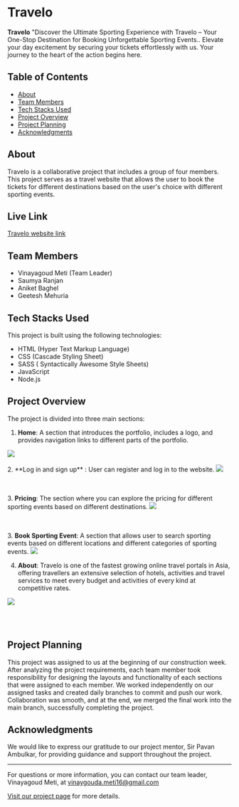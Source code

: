 # Travelo

**Travelo** "Discover the Ultimate Sporting Experience with Travelo – Your One-Stop Destination for Booking Unforgettable Sporting Events.. Elevate your day excitement by securing your tickets effortlessly with us. Your journey to the heart of the action begins here.

## Table of Contents

- [About](#about)
- [Team Members](#team-members)
- [Tech Stacks Used](#tech-stacks-used)
- [Project Overview](#project-overview)
- [Project Planning](#project-planning)
- [Acknowledgments](#acknowledgments)

## About

Travelo is a collaborative project that includes a group of four members. This project serves as a travel website that allows the user to book the tickets for different destinations based on the user's choice with different sporting events.

## Live Link
<a href="https://byte-harmony-2098-sandy.vercel.app/">Travelo website link</a>

## Team Members

- Vinayagoud Meti (Team Leader)
- Saumya Ranjan
- Aniket Baghel
- Geetesh Mehuria

## Tech Stacks Used

This project is built using the following technologies:

- HTML (Hyper Text Markup Language)
- CSS (Cascade Styling Sheet)
- SASS ( Syntactically Awesome Style Sheets)
- JavaScript
- Node.js

## Project Overview

The project is divided into three main sections:

1. **Home**: A section that introduces the portfolio, includes a logo, and provides navigation links to different parts of the portfolio.
<img src="https://github.com/Vinay-the-dev-bot/byte-harmony-2098/assets/146977653/cdbef4b2-da3e-46d6-b714-d09ff5e86607">
<br></br>
2. **Log in and sign up** : User can register and log in to the website.
   <img src = "https://github.com/Vinay-the-dev-bot/byte-harmony-2098/assets/146977653/cf350460-bdc0-479f-87fd-497c1e5f6f14">
   
<br></br>
3. **Pricing**: The section where you can explore the pricing for different sporting events based on different destinations.
<img src= "https://github.com/Vinay-the-dev-bot/byte-harmony-2098/assets/146977653/886ccbfa-875c-4489-8d7e-fce06a1a6c67">

<br></br>
3. **Book Sporting Event**: A section that allows user to search sporting events based on different locations and different categories of sporting events.
<img src="https://github.com/Vinay-the-dev-bot/byte-harmony-2098/assets/146977653/12514b36-0e1e-4b40-8882-44982a910419">

4. **About**: Travelo is one of the fastest growing online travel portals in Asia, offering travellers an extensive selection of hotels, activities and travel services to meet every budget and activities of every kind at competitive rates.
<img src="https://github.com/Vinay-the-dev-bot/byte-harmony-2098/assets/146977653/e8e25c7c-983f-4de6-b4f6-0763155448e7">
   
<br></br>

## Project Planning

This project was assigned to us at the beginning of our construction week. After analyzing the project requirements, each team member took responsibility for designing the layouts and functionality of each sections that were assigned to each member. We worked independently on our assigned tasks and created daily branches to commit and push our work. Collaboration was smooth, and at the end, we merged the final work into the main branch, successfully completing the project.

## Acknowledgments

We would like to express our gratitude to our project mentor, Sir Pavan Ambulkar, for providing guidance and support throughout the project.

---

For questions or more information, you can contact our team leader, Vinayagoud Meti, at vinaygouda.meti16@gmail.com

[Visit our project page](https://github.com/Vinay-the-dev-bot/byte-harmony-2098) for more details.

